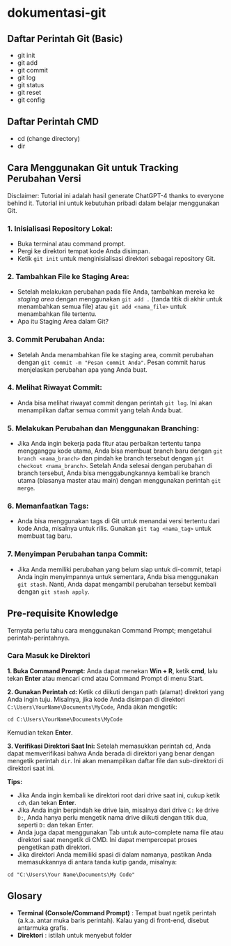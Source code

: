 # dokumentasi-git

## Daftar Perintah Git (Basic)
- git init
- git add
- git commit
- git log
- git status
- git reset
- git config

## Daftar Perintah CMD
- cd (change directory)
- dir 

## Cara Menggunakan Git untuk Tracking Perubahan Versi
Disclaimer: Tutorial ini adalah hasil generate ChatGPT-4 thanks to everyone behind it. Tutorial ini untuk kebutuhan pribadi dalam belajar menggunakan Git.

### 1. Inisialisasi Repository Lokal:

- Buka terminal atau command prompt.
- Pergi ke direktori tempat kode Anda disimpan.
- Ketik ```git init``` untuk menginisialisasi direktori sebagai repository Git.

### 2. Tambahkan File ke Staging Area:

- Setelah melakukan perubahan pada file Anda, tambahkan mereka ke _staging area_ dengan menggunakan ```git add .``` (tanda titik di akhir untuk menambahkan semua file) atau ```git add <nama_file>``` untuk menambahkan file tertentu.
- Apa itu Staging Area dalam Git?

### 3. Commit Perubahan Anda:

- Setelah Anda menambahkan file ke staging area, commit perubahan dengan ```git commit -m "Pesan commit Anda"```. Pesan commit harus menjelaskan perubahan apa yang Anda buat.

### 4. Melihat Riwayat Commit:

- Anda bisa melihat riwayat commit dengan perintah ```git log```. Ini akan menampilkan daftar semua commit yang telah Anda buat.

### 5. Melakukan Perubahan dan Menggunakan Branching:

- Jika Anda ingin bekerja pada fitur atau perbaikan tertentu tanpa mengganggu kode utama, Anda bisa membuat branch baru dengan ```git branch <nama_branch>``` dan pindah ke branch tersebut dengan ```git checkout <nama_branch>```.
Setelah Anda selesai dengan perubahan di branch tersebut, Anda bisa menggabungkannya kembali ke branch utama (biasanya master atau main) dengan menggunakan perintah ```git merge```.

### 6. Memanfaatkan Tags:

- Anda bisa menggunakan tags di Git untuk menandai versi tertentu dari kode Anda, misalnya untuk rilis. Gunakan ```git tag <nama_tag>``` untuk membuat tag baru.

### 7. Menyimpan Perubahan tanpa Commit:

- Jika Anda memiliki perubahan yang belum siap untuk di-commit, tetapi Anda ingin menyimpannya untuk sementara, Anda bisa menggunakan ```git stash```. Nanti, Anda dapat mengambil perubahan tersebut kembali dengan ```git stash apply```.

## Pre-requisite Knowledge
Ternyata perlu tahu cara menggunakan Command Prompt; mengetahui perintah-perintahnya. 

### Cara Masuk ke Direktori

**1. Buka Command Prompt:**
Anda dapat menekan **Win + R**, ketik **cmd**, lalu tekan **Enter** atau mencari cmd atau Command Prompt di menu Start.

**2. Gunakan Perintah ```cd```:**
Ketik ```cd``` diikuti dengan path (alamat) direktori yang Anda ingin tuju. Misalnya, jika kode Anda disimpan di direktori ```C:\Users\YourName\Documents\MyCode```, Anda akan mengetik:

```
cd C:\Users\YourName\Documents\MyCode
```
Kemudian tekan **Enter**.

**3. Verifikasi Direktori Saat Ini:**
Setelah memasukkan perintah cd, Anda dapat memverifikasi bahwa Anda berada di direktori yang benar dengan mengetik perintah ```dir```. Ini akan menampilkan daftar file dan sub-direktori di direktori saat ini.

**Tips:**
- Jika Anda ingin kembali ke direktori root dari drive saat ini, cukup ketik ```cd\``` dan tekan **Enter**.
- Jika Anda ingin berpindah ke drive lain, misalnya dari drive ```C:``` ke drive ```D:```, Anda hanya perlu mengetik nama drive diikuti dengan titik dua, seperti ```D:``` dan tekan Enter.
- Anda juga dapat menggunakan Tab untuk auto-complete nama file atau direktori saat mengetik di CMD. Ini dapat mempercepat proses pengetikan path direktori.
- Jika direktori Anda memiliki spasi di dalam namanya, pastikan Anda memasukkannya di antara tanda kutip ganda, misalnya:
```
cd "C:\Users\Your Name\Documents\My Code"
```
###

## Glosary
- **Terminal (Console/Command Prompt)** : Tempat buat ngetik perintah (a.k.a. antar muka baris perintah). Kalau yang di front-end, disebut antarmuka grafis.
- **Direktori** : istilah untuk menyebut folder
